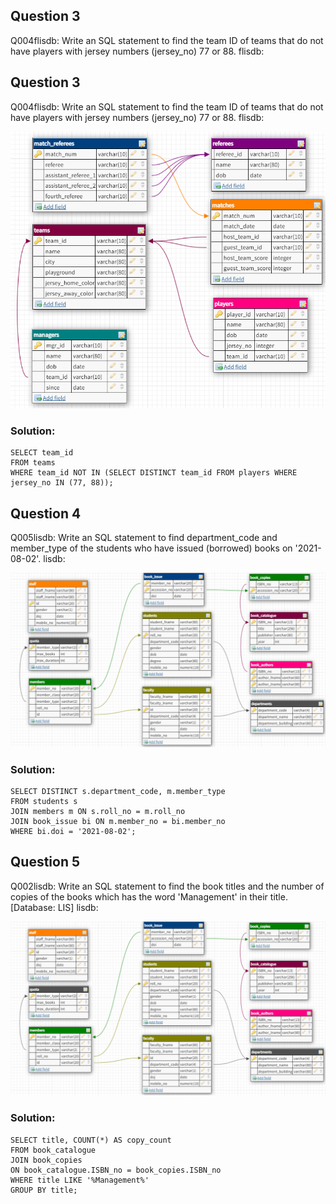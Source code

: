 ## Question 3
Q004flisdb: Write an SQL statement to find the team ID of teams that do not have players with jersey numbers (jersey_no) 77 or 88. flisdb:

## Question 3
Q004flisdb: Write an SQL statement to find the team ID of teams that do not have players with jersey numbers (jersey_no) 77 or 88. flisdb:

![question 3](questions/3.png)

### Solution:
```
SELECT team_id
FROM teams
WHERE team_id NOT IN (SELECT DISTINCT team_id FROM players WHERE jersey_no IN (77, 88));
```


## Question 4
Q005lisdb: Write an SQL statement to find department_code and member_type of the students who have issued (borrowed) books on '2021-08-02'. lisdb:

![question 4](questions/4.png)

### Solution:
```
SELECT DISTINCT s.department_code, m.member_type
FROM students s
JOIN members m ON s.roll_no = m.roll_no
JOIN book_issue bi ON m.member_no = bi.member_no
WHERE bi.doi = '2021-08-02';
```


## Question 5
Q002lisdb: Write an SQL statement to find the book titles and the number of copies of the books which has the word 'Management' in their title.[Database: LIS] lisdb:

![question 5](questions/4.png)

### Solution:
```
SELECT title, COUNT(*) AS copy_count
FROM book_catalogue
JOIN book_copies
ON book_catalogue.ISBN_no = book_copies.ISBN_no
WHERE title LIKE '%Management%'
GROUP BY title;
```